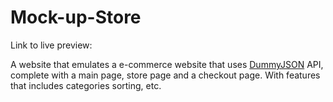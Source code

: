 # Mock-up-Store

Link to live preview:

A website that emulates a e-commerce website that uses [DummyJSON](https://dummyjson.com/) API, complete with a main page, store page and a checkout page. With features that includes categories sorting, etc.
